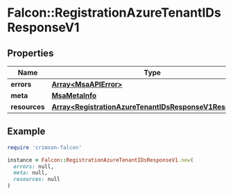 # Falcon::RegistrationAzureTenantIDsResponseV1

## Properties

| Name | Type | Description | Notes |
| ---- | ---- | ----------- | ----- |
| **errors** | [**Array&lt;MsaAPIError&gt;**](MsaAPIError.md) |  |  |
| **meta** | [**MsaMetaInfo**](MsaMetaInfo.md) |  |  |
| **resources** | [**Array&lt;RegistrationAzureTenantIDsResponseV1Resources&gt;**](RegistrationAzureTenantIDsResponseV1Resources.md) |  |  |

## Example

```ruby
require 'crimson-falcon'

instance = Falcon::RegistrationAzureTenantIDsResponseV1.new(
  errors: null,
  meta: null,
  resources: null
)
```

